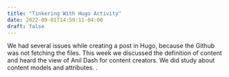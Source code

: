 ```yaml
---
title: "Tinkering With Hugo Activity"
date: 2022-09-01T14:59:11-04:00
draft: false
---
```

We had several issues while creating a post in Hugo, because the Github was not fetching the files. This week we discussed the definition of content and heard the view of Anil Dash for content creators. We did study about content models and attributes. .
